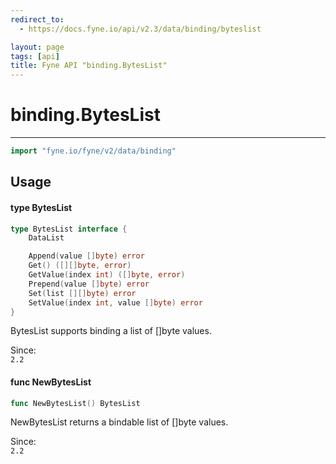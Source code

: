 ```yaml
---
redirect_to:
  - https://docs.fyne.io/api/v2.3/data/binding/byteslist

layout: page
tags: [api]
title: Fyne API "binding.BytesList"
---
```



# binding.BytesList
---
```go
import "fyne.io/fyne/v2/data/binding"
```

## Usage

#### type BytesList

```go
type BytesList interface {
	DataList

	Append(value []byte) error
	Get() ([][]byte, error)
	GetValue(index int) ([]byte, error)
	Prepend(value []byte) error
	Set(list [][]byte) error
	SetValue(index int, value []byte) error
}
```

BytesList supports binding a list of []byte values.


<div class="since">Since: <code>
2.2</code></div>

#### func  NewBytesList

```go
func NewBytesList() BytesList
```
NewBytesList returns a bindable list of []byte values.


<div class="since">Since: <code>
2.2</code></div>
